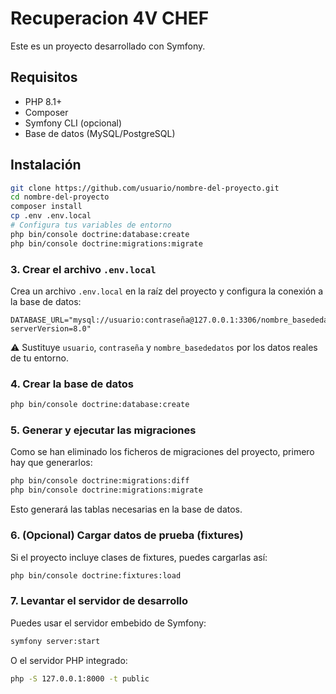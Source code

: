 # Recuperacion 4V CHEF
Este es un proyecto desarrollado con Symfony.

## Requisitos

- PHP 8.1+
- Composer
- Symfony CLI (opcional)
- Base de datos (MySQL/PostgreSQL)

## Instalación

```bash
git clone https://github.com/usuario/nombre-del-proyecto.git
cd nombre-del-proyecto
composer install
cp .env .env.local
# Configura tus variables de entorno
php bin/console doctrine:database:create
php bin/console doctrine:migrations:migrate
```

### 3. Crear el archivo `.env.local`

Crea un archivo `.env.local` en la raíz del proyecto y configura la conexión a la base de datos:

```
DATABASE_URL="mysql://usuario:contraseña@127.0.0.1:3306/nombre_basededatos?serverVersion=8.0"
```

⚠️ Sustituye `usuario`, `contraseña` y `nombre_basededatos` por los datos reales de tu entorno.

### 4. Crear la base de datos

```bash
php bin/console doctrine:database:create
```

### 5. Generar y ejecutar las migraciones

Como se han eliminado los ficheros de migraciones del proyecto, primero hay que generarlos:

```bash
php bin/console doctrine:migrations:diff
php bin/console doctrine:migrations:migrate
```

Esto generará las tablas necesarias en la base de datos.

### 6. (Opcional) Cargar datos de prueba (fixtures)

Si el proyecto incluye clases de fixtures, puedes cargarlas así:

```bash
php bin/console doctrine:fixtures:load
```

### 7. Levantar el servidor de desarrollo

Puedes usar el servidor embebido de Symfony:

```bash
symfony server:start
```

O el servidor PHP integrado:

```bash
php -S 127.0.0.1:8000 -t public
```

```
